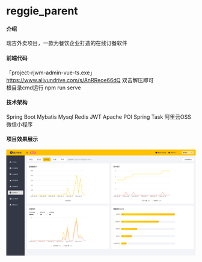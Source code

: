 # reggie_parent

#### 介绍
瑞吉外卖项目，一款为餐饮企业打造的在线订餐软件

#### 前端代码
「project-rjwm-admin-vue-ts.exe」
https://www.aliyundrive.com/s/AnRReoe66dQ
双击解压即可  
根目录cmd运行  npm run serve

#### 技术架构

Spring Boot
Mybatis
Mysql
Redis
JWT
Apache POI
Spring Task
阿里云OSS
微信小程序

#### **项目效果展示**
![img.png](img/img.png)
